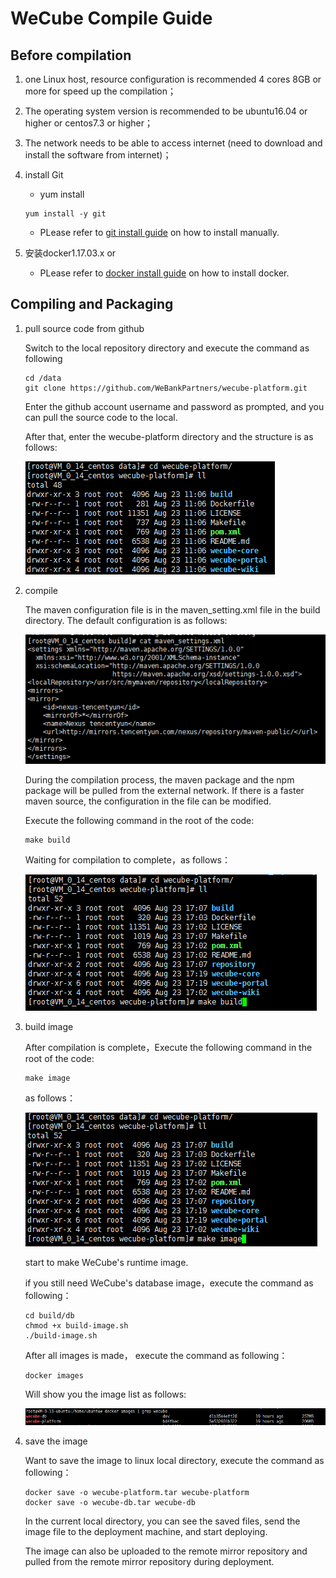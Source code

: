 # WeCube Compile Guide

## Before compilation
1. one Linux host, resource configuration is recommended 4 cores 8GB or more for speed up the compilation；
2. The operating system version is recommended to be ubuntu16.04 or higher or centos7.3 or higher；
3. The network needs to be able to access internet (need to download and install the software from internet)；
4. install Git
	- yum install
	```
 	yum install -y git
 	```
	- PLease refer to [git install guide](https://github.com/WeBankPartners/we-cmdb/blob/master/cmdb-wiki/docs/install/git_install_guide.md) on how to install manually.

5. 安装docker1.17.03.x or 
	- PLease refer to [docker install guide](https://github.com/WeBankPartners/we-cmdb/blob/master/cmdb-wiki/docs/install/docker_install_guide.md) on how to install docker.

## Compiling and Packaging
1. pull source code from github

	Switch to the local repository directory and execute the command as following
	
	```
	cd /data	
	git clone https://github.com/WeBankPartners/wecube-platform.git
	```

	Enter the github account username and password as prompted, and you can pull the source code to the local.

    After that, enter the wecube-platform directory and the structure is as follows:
	
	![wecube-platform_dir](images/wecube-platform_dir.png)

2. compile

	The maven configuration file is in the maven_setting.xml file in the build directory. The default configuration is as follows:

	![wecube-platform_maven_settings](images/wecube-platform_maven_settings.png)

	During the compilation process, the maven package and the npm package will be pulled from the external network. If there is a faster maven source, the configuration in the file can be modified.

	Execute the following command in the root of the code:

    ```
	make build
	```
	
	Waiting for compilation to complete，as follows：

	![wecube-platform_make_build](images/wecube-platform_make_build.png)

3. build image
	
	After compilation is complete，Execute the following command in the root of the code:

    ```
	make image
	```
	
	as follows：

	![wecube-platform_make_image](images/wecube-platform_make_image.png)

	start to make WeCube's runtime image.
	
	if you still need WeCube's database image，execute the command as following：

	```
	cd build/db
	chmod +x build-image.sh
	./build-image.sh
	```

	After all images is made， execute the command as following：

	```
	docker images
	```
	
	Will show you the image list as follows:
	
	![wecube-platform_images](images/wecube-platform_images.png)
	
4. save the image
	
	Want to save the image to linux local directory, execute the command as following：
	
	```
	docker save -o wecube-platform.tar wecube-platform
	docker save -o wecube-db.tar wecube-db
	```

	In the current local directory, you can see the saved files, send the image file to the deployment machine, and start deploying.

	The image can also be uploaded to the remote mirror repository and pulled from the remote mirror repository during deployment.
